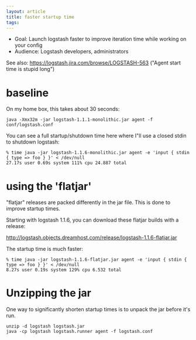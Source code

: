 ```yaml
---
layout: article
title: faster startup time
tags: 
---
```


* Goal: Launch logstash faster to improve iteration time while working on your config
* Audience: Logstash developers, administrators

See also: https://logstash.jira.com/browse/LOGSTASH-563 ("Agent start time is stupid long")

# baseline

On my home box, this takes about 30 seconds:

    java -Xmx32m -jar logstash-1.1.1-monolithic.jar agent -f conf/logstash.conf

You can see a full startup/shutdown time here where I"ll use a closed stdin to
shutdown logstash:

    % time java -jar logstash-1.1.6-monolithic.jar agent -e 'input { stdin { type => foo } }' < /dev/null
    27.17s user 0.69s system 111% cpu 24.887 total

# using the 'flatjar'

"flatjar" releases are packed differently in the jar file. This is done to improve startup times.

Starting with logstash 1.1.6, you can download these flatjar builds with a release:

<http://logstash.objects.dreamhost.com/release/logstash-1.1.6-flatjar.jar>

The startup time is much faster:

    % time java -jar logstash-1.1.6-flatjar.jar agent -e 'input { stdin { type => foo } }' < /dev/null   
    8.27s user 0.19s system 129% cpu 6.532 total
    
# Unzipping the jar

One way to significantly shorten startup times is to unpack the jar before it's run.

    unzip -d logstash logstash.jar
    java -cp logstash logstash.runner agent -f logstash.conf

